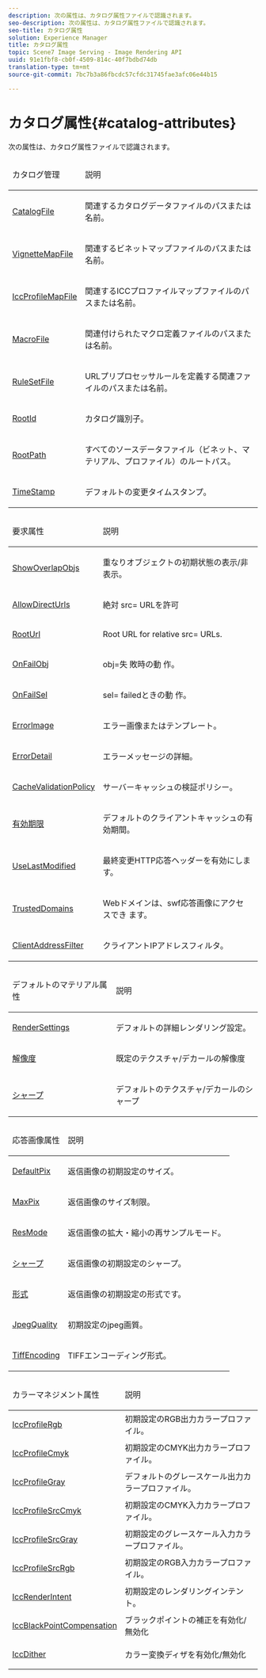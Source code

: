 ```yaml
---
description: 次の属性は、カタログ属性ファイルで認識されます。
seo-description: 次の属性は、カタログ属性ファイルで認識されます。
seo-title: カタログ属性
solution: Experience Manager
title: カタログ属性
topic: Scene7 Image Serving - Image Rendering API
uuid: 91e1fbf8-cb0f-4509-814c-40f7bdbd74db
translation-type: tm+mt
source-git-commit: 7bc7b3a86fbcdc57cfdc31745fae3afc06e44b15

---
```



# カタログ属性{#catalog-attributes}

次の属性は、カタログ属性ファイルで認識されます。

<table id="simpletable_B838784803D34B0293D7F7C6131045D3"> 
 <thead class="sthead"> 
  <td class="stentry"> <p>カタログ管理 </p></td> 
  <td class="stentry"> <p>説明 </p></td> 
 </thead> 
 <tr class="strow"> 
  <td class="stentry"> <p><a href="../../../../../ir-api/material-cat/image-rendering-api-ref/c-ir-material-catalog/c-ir-attributes-reference/r-ir-catalogfile.md#reference-dcd6a48569a148dabaf75e85190a1ea2" type="reference" format="dita" scope="local"> CatalogFile</a> </p></td> 
  <td class="stentry"> <p>関連するカタログデータファイルのパスまたは名前。 </p></td> 
 </tr> 
 <tr class="strow"> 
  <td class="stentry"> <p><a href="../../../../../ir-api/material-cat/image-rendering-api-ref/c-ir-material-catalog/c-ir-attributes-reference/r-ir-vignettemapfile.md#reference-ad2c6d08008d415b9f47da17bd3447d2" type="reference" format="dita" scope="local"> VignetteMapFile</a> </p> </td> 
  <td class="stentry"> <p>関連するビネットマップファイルのパスまたは名前。 </p></td> 
 </tr> 
 <tr class="strow"> 
  <td class="stentry"> <p><a href="../../../../../ir-api/material-cat/image-rendering-api-ref/c-ir-material-catalog/c-ir-attributes-reference/r-ir-iccprofilemapfile.md#reference-6b48159c50c548e697ff7365672a972e" type="reference" format="dita" scope="local"> IccProfileMapFile</a> </p></td> 
  <td class="stentry"> <p>関連するICCプロファイルマップファイルのパスまたは名前。 </p></td> 
 </tr> 
 <tr class="strow"> 
  <td class="stentry"> <p><a href="../../../../../ir-api/material-cat/image-rendering-api-ref/c-ir-material-catalog/c-ir-attributes-reference/r-ir-macrofile.md#reference-20d550f7841b4541ab69550519cdbef3" type="reference" format="dita" scope="local"> MacroFile </a> </p> </td> 
  <td class="stentry"> <p>関連付けられたマクロ定義ファイルのパスまたは名前。 </p></td> 
 </tr> 
 <tr class="strow"> 
  <td class="stentry"> <p><a href="../../../../../ir-api/material-cat/image-rendering-api-ref/c-ir-material-catalog/c-ir-attributes-reference/r-ir-rulesetfile.md#reference-8c49cc8f4e9b4f6f8c402a360cd00c68" type="reference" format="dita" scope="local"> RuleSetFile </a> </p></td> 
  <td class="stentry"> <p>URLプリプロセッサルールを定義する関連ファイルのパスまたは名前。 </p></td> 
 </tr> 
 <tr class="strow"> 
  <td class="stentry"> <p><a href="../../../../../ir-api/material-cat/image-rendering-api-ref/c-ir-material-catalog/c-ir-attributes-reference/r-ir-rootid.md#reference-54b42b7125824be593378c1accb70d5a" type="reference" format="dita" scope="local"> RootId </a> </p></td> 
  <td class="stentry"> <p>カタログ識別子。 </p></td> 
 </tr> 
 <tr class="strow"> 
  <td class="stentry"> <p><a href="../../../../../ir-api/material-cat/image-rendering-api-ref/c-ir-material-catalog/c-ir-attributes-reference/r-ir-rootpath.md#reference-a4d7c96b62e14fcbad1740c702f160f3" type="reference" format="dita" scope="local"> RootPath </a> </p></td> 
  <td class="stentry"> <p>すべてのソースデータファイル（ビネット、マテリアル、プロファイル）のルートパス。 </p></td> 
 </tr> 
 <tr class="strow"> 
  <td class="stentry"> <p><a href="../../../../../ir-api/material-cat/image-rendering-api-ref/c-ir-material-catalog/c-ir-attributes-reference/r-ir-timestamp.md#reference-8373ad4ee03d4e4b9a8fc96cf42b3181" type="reference" format="dita" scope="local"> TimeStamp </a> </p></td> 
  <td class="stentry"> <p>デフォルトの変更タイムスタンプ。 </p></td> 
 </tr> 
</table>

<table id="simpletable_801279CD6FFB4D32A8EF1D92CE6E8F8F"> 
 <thead class="sthead"> 
  <td class="stentry"> <p>要求属性 </p></td> 
  <td class="stentry"> <p>説明 </p></td> 
 </thead> 
 <tr class="strow"> 
  <td class="stentry"> <p><a href="../../../../../ir-api/material-cat/image-rendering-api-ref/c-ir-material-catalog/c-ir-attributes-reference/r-ir-showoverlapobjs.md#reference-f96341e877fa475e8a246c6db1865bbf" type="reference" format="dita" scope="local"> ShowOverlapObjs </a> </p></td> 
  <td class="stentry"> <p>重なりオブジェクトの初期状態の表示/非表示。 </p></td> 
 </tr> 
 <tr class="strow"> 
  <td class="stentry"> <p><a href="../../../../../ir-api/material-cat/image-rendering-api-ref/c-ir-material-catalog/c-ir-attributes-reference/r-ir-allowdirecturls.md#reference-02000c0f3c494292bad8425d06268882" type="reference" format="dita" scope="local"> AllowDirectUrls</a> </p> </td> 
  <td class="stentry"> <p>絶対 <span class="codeph"> src=</span> URLを許可 </p></td> 
 </tr> 
 <tr class="strow"> 
  <td class="stentry"> <p><a href="../../../../../ir-api/material-cat/image-rendering-api-ref/c-ir-material-catalog/c-ir-attributes-reference/r-ir-rooturl.md#reference-b8d706a573814802bd6794223cc78402" type="reference" format="dita" scope="local"> RootUrl </a> </p></td> 
  <td class="stentry"> <p>Root URL for relative <span class="codeph"> src=</span> URLs. </p></td> 
 </tr> 
 <tr class="strow"> 
  <td class="stentry"> <p><a href="../../../../../ir-api/material-cat/image-rendering-api-ref/c-ir-material-catalog/c-ir-attributes-reference/r-ir-onfailobj.md#reference-4c6ba90418e84da5831f8573bbbf2c8d" type="reference" format="dita" scope="local"> OnFailObj </a> </p></td> 
  <td class="stentry"> <p>obj=失 <span class="codeph"> 敗時の動</span> 作。 </p></td> 
 </tr> 
 <tr class="strow"> 
  <td class="stentry"> <p><a href="../../../../../ir-api/material-cat/image-rendering-api-ref/c-ir-material-catalog/c-ir-attributes-reference/r-ir-onfailsel.md#reference-f95e4a4a3c02412b87a2b0acca8a5513" type="reference" format="dita" scope="local"> OnFailSel </a> </p></td> 
  <td class="stentry"> <p>sel= <span class="codeph"> failedときの動</span> 作。 </p></td> 
 </tr> 
 <tr class="strow"> 
  <td class="stentry"> <p><a href="../../../../../ir-api/material-cat/image-rendering-api-ref/c-ir-material-catalog/c-ir-attributes-reference/r-ir-errorimage.md#reference-b58bdaba96074c52802ca8dc54bfe2f0" type="reference" format="dita" scope="local"> ErrorImage </a> </p></td> 
  <td class="stentry"> <p>エラー画像またはテンプレート。 </p></td> 
 </tr> 
 <tr class="strow"> 
  <td class="stentry"> <p><a href="../../../../../ir-api/material-cat/image-rendering-api-ref/c-ir-material-catalog/c-ir-attributes-reference/r-ir-errordetail.md#reference-123b56eed6cf49cea6e0490672b7c53b" type="reference" format="dita" scope="local"> ErrorDetail </a> </p></td> 
  <td class="stentry"> <p>エラーメッセージの詳細。 </p></td> 
 </tr> 
 <tr class="strow"> 
  <td class="stentry"> <p><a href="../../../../../ir-api/material-cat/image-rendering-api-ref/c-ir-material-catalog/c-ir-attributes-reference/r-ir-cachevalidationpolicy.md#reference-2d71679733474d8aa116db6ceba87fa4" type="reference" format="dita" scope="local"> CacheValidationPolicy </a> </p></td> 
  <td class="stentry"> <p>サーバーキャッシュの検証ポリシー。 </p></td> 
 </tr> 
 <tr class="strow"> 
  <td class="stentry"> <p><a href="../../../../../ir-api/material-cat/image-rendering-api-ref/c-ir-material-catalog/c-ir-attributes-reference/r-ir-expiration.md#reference-0f68ad8199c64bd4bc8d27dd78b7d996" type="reference" format="dita" scope="local"> 有効期限 </a> </p></td> 
  <td class="stentry"> <p>デフォルトのクライアントキャッシュの有効期間。 </p></td> 
 </tr> 
 <tr class="strow"> 
  <td class="stentry"> <p><a href="../../../../../ir-api/material-cat/image-rendering-api-ref/c-ir-material-catalog/c-ir-attributes-reference/r-ir-uselastmodified.md#reference-d2ab628c9e004fedbd38324866dbca1d" type="reference" format="dita" scope="local"> UseLastModified </a> </p></td> 
  <td class="stentry"> <p>最終変更HTTP応答ヘッダーを有効にします。 </p></td> 
 </tr> 
 <tr class="strow"> 
  <td class="stentry"> <p><a href="../../../../../ir-api/material-cat/image-rendering-api-ref/c-ir-material-catalog/c-ir-attributes-reference/r-ir-trusteddomains.md#reference-f3570e0b6d8e444093b738d892c0818d" type="reference" format="dita" scope="local"> TrustedDomains </a> </p> </td> 
  <td class="stentry"> <p>Webドメインは、swf応答画像にアクセ <span class="filepath"> スでき</span> ます。 </p></td> 
 </tr> 
 <tr class="strow"> 
  <td class="stentry"> <p><a href="../../../../../ir-api/material-cat/image-rendering-api-ref/c-ir-material-catalog/c-ir-attributes-reference/r-ir-clientaddressfilter.md#reference-52a541cec0b0424faf263d1fb4946b5f" type="reference" format="dita" scope="local"> ClientAddressFilter </a> </p></td> 
  <td class="stentry"> <p>クライアントIPアドレスフィルタ。 </p></td> 
 </tr> 
</table>

<table id="simpletable_44FF24C05791420F9B5EDA481D49EF87"> 
 <thead class="sthead"> 
  <td class="stentry"> <p>デフォルトのマテリアル属性 </p></td> 
  <td class="stentry"> <p>説明 </p></td> 
 </thead> 
 <tr class="strow"> 
  <td class="stentry"> <p><a href="../../../../../ir-api/material-cat/image-rendering-api-ref/c-ir-material-catalog/c-ir-attributes-reference/r-ir-rendersettings.md#reference-f3ae5e18095d40b2a8edef957dd82fbd" type="reference" format="dita" scope="local"> RenderSettings </a> </p></td> 
  <td class="stentry"> <p>デフォルトの詳細レンダリング設定。 </p></td> 
 </tr> 
 <tr class="strow"> 
  <td class="stentry"> <p><a href="../../../../../ir-api/material-cat/image-rendering-api-ref/c-ir-material-catalog/c-ir-attributes-reference/r-ir-resolution.md#reference-09fe14e6bfbf4db6b7f4369fffecc806" type="reference" format="dita" scope="local"> 解像度 </a> </p></td> 
  <td class="stentry"> <p>既定のテクスチャ/デカールの解像度 </p></td> 
 </tr> 
 <tr class="strow"> 
  <td class="stentry"> <p><a href="../../../../../ir-api/material-cat/image-rendering-api-ref/c-ir-material-catalog/c-ir-attributes-reference/r-ir-cat-sharp.md#reference-c706450cf95347f98f86c696f9167297" type="reference" format="dita" scope="local"> シャープ </a> </p></td> 
  <td class="stentry"> <p>デフォルトのテクスチャ/デカールのシャープ </p></td> 
 </tr> 
</table>

<table id="simpletable_C26EE9BA4B1744CFA605C9AEDF238089"> 
 <thead class="sthead"> 
  <td class="stentry"> <p>応答画像属性 </p></td> 
  <td class="stentry"> <p>説明 </p></td> 
 </thead> 
 <tr class="strow"> 
  <td class="stentry"> <p><a href="../../../../../ir-api/material-cat/image-rendering-api-ref/c-ir-material-catalog/c-ir-attributes-reference/r-ir-defaultpix.md#reference-102c98f9b5d24d2aaaeb756653fb0e6f" type="reference" format="dita" scope="local"> DefaultPix </a> </p></td> 
  <td class="stentry"> <p>返信画像の初期設定のサイズ。 </p></td> 
 </tr> 
 <tr class="strow"> 
  <td class="stentry"> <p><a href="../../../../../ir-api/material-cat/image-rendering-api-ref/c-ir-material-catalog/c-ir-attributes-reference/r-ir-maxpix.md#reference-569f186bbc2840a6bd3cffa8ff3e7657" type="reference" format="dita" scope="local"> MaxPix </a> </p></td> 
  <td class="stentry"> <p>返信画像のサイズ制限。 </p></td> 
 </tr> 
 <tr class="strow"> 
  <td class="stentry"> <p><a href="../../../../../ir-api/material-cat/image-rendering-api-ref/c-ir-material-catalog/c-ir-attributes-reference/r-ir-cat-resmode.md#reference-fdca7eb6d5104fdeae9d6ac42251db82" type="reference" format="dita" scope="local"> ResMode </a> </p></td> 
  <td class="stentry"> <p>返信画像の拡大・縮小の再サンプルモード。 </p></td> 
 </tr> 
 <tr class="strow"> 
  <td class="stentry"> <p><a href="../../../../../ir-api/material-cat/image-rendering-api-ref/c-ir-material-catalog/c-ir-attributes-reference/r-ir-cat-sharpen.md#reference-18df922f3a3f403a97ccaaa15042e30a" type="reference" format="dita" scope="local"> シャープ </a> </p></td> 
  <td class="stentry"> <p>返信画像の初期設定のシャープ。 </p></td> 
 </tr> 
 <tr class="strow"> 
  <td class="stentry"> <p><a href="../../../../../ir-api/material-cat/image-rendering-api-ref/c-ir-material-catalog/c-ir-attributes-reference/r-ir-format.md#reference-da5207242f1c4f1c8fa4df6027121ff2" type="reference" format="dita" scope="local"> 形式 </a> </p></td> 
  <td class="stentry"> <p>返信画像の初期設定の形式です。 </p></td> 
 </tr> 
 <tr class="strow"> 
  <td class="stentry"> <p><a href="../../../../../ir-api/material-cat/image-rendering-api-ref/c-ir-material-catalog/c-ir-attributes-reference/r-ir-jpegquality.md#reference-d86fc5ad18bb436891efdbe1f98fea50" type="reference" format="dita" scope="local"> JpegQuality </a> </p></td> 
  <td class="stentry"> <p>初期設定のjpeg画質。 </p></td> 
 </tr> 
 <tr class="strow"> 
  <td class="stentry"> <p><a href="../../../../../ir-api/material-cat/image-rendering-api-ref/c-ir-material-catalog/c-ir-attributes-reference/r-ir-tiffencoding.md#reference-a3425191166042d59db766c468857d0e" type="reference" format="dita" scope="local"> TiffEncoding </a> </p></td> 
  <td class="stentry"> <p>TIFFエンコーディング形式。 </p></td> 
 </tr> 
</table>

<table id="simpletable_8B3B053395D340A6AEEFE7BD90059FC5"> 
 <thead class="sthead"> 
  <td class="stentry"> <p>カラーマネジメント属性 </p></td> 
  <td class="stentry"> <p>説明 </p></td> 
 </thead> 
 <tr class="strow"> 
  <td class="stentry"> <p><a href="../../../../../ir-api/material-cat/image-rendering-api-ref/c-ir-material-catalog/c-ir-attributes-reference/r-ir-iccprofilergb.md#reference-cdaad25b155646ffa382d722fd324b30" type="reference" format="dita" scope="local"> IccProfileRgb </a> </p></td> 
  <td class="stentry"> 初期設定のRGB出力カラープロファイル。</td> 
 </tr> 
 <tr class="strow"> 
  <td class="stentry"> <p><a href="../../../../../ir-api/material-cat/image-rendering-api-ref/c-ir-material-catalog/c-ir-attributes-reference/r-ir-iccprofilecmyk.md#reference-55aead2d924847ffbd1be4c46add7127" type="reference" format="dita" scope="local"> IccProfileCmyk </a> </p></td> 
  <td class="stentry"> 初期設定のCMYK出力カラープロファイル。</td> 
 </tr> 
 <tr class="strow"> 
  <td class="stentry"> <p><a href="../../../../../ir-api/material-cat/image-rendering-api-ref/c-ir-material-catalog/c-ir-attributes-reference/r-ir-iccprofilegray.md#reference-712f1d0dcca748df9aaf495681bb39e6" type="reference" format="dita" scope="local"> IccProfileGray </a> </p></td> 
  <td class="stentry"> デフォルトのグレースケール出力カラープロファイル。</td> 
 </tr> 
 <tr class="strow"> 
  <td class="stentry"> <p><a href="../../../../../ir-api/material-cat/image-rendering-api-ref/c-ir-material-catalog/c-ir-attributes-reference/r-ir-iccprofilesrccmyk.md#reference-0256cae955404ebc92d5d0d1fa095ea2" type="reference" format="dita" scope="local"> IccProfileSrcCmyk </a> </p></td> 
  <td class="stentry"> 初期設定のCMYK入力カラープロファイル。</td> 
 </tr> 
 <tr class="strow"> 
  <td class="stentry"> <p><a href="../../../../../ir-api/material-cat/image-rendering-api-ref/c-ir-material-catalog/c-ir-attributes-reference/r-ir-iccprofilesrcgray.md#reference-a2abcd4aa5864738bbea8f55706deaf2" type="reference" format="dita" scope="local"> IccProfileSrcGray </a> </p></td> 
  <td class="stentry"> 初期設定のグレースケール入力カラープロファイル。</td> 
 </tr> 
 <tr class="strow"> 
  <td class="stentry"> <p><a href="../../../../../ir-api/material-cat/image-rendering-api-ref/c-ir-material-catalog/c-ir-attributes-reference/r-ir-iccprofilesrcrgb.md#reference-2fb0f7cfc6e74813b82cd98ae165bd49" type="reference" format="dita" scope="local"> IccProfileSrcRgb </a> </p></td> 
  <td class="stentry"> 初期設定のRGB入力カラープロファイル。</td> 
 </tr> 
 <tr class="strow"> 
  <td class="stentry"> <p><a href="../../../../../ir-api/material-cat/image-rendering-api-ref/c-ir-material-catalog/c-ir-attributes-reference/r-ir-iccrenderintent.md#reference-3b80b7a4c25545a593c5076f318b5c40" type="reference" format="dita" scope="local"> IccRenderIntent </a> </p> </td> 
  <td class="stentry"> 初期設定のレンダリングインテント。</td> 
 </tr> 
 <tr class="strow"> 
  <td class="stentry"> <p><a href="../../../../../ir-api/material-cat/image-rendering-api-ref/c-ir-material-catalog/c-ir-attributes-reference/r-ir-iccblackpointcompensation.md#reference-d939b0cdf6564baaa88deb1059e3b7f0" type="reference" format="dita" scope="local"> IccBlackPointCompensation </a> </p> </td> 
  <td class="stentry"> ブラックポイントの補正を有効化/無効化</td> 
 </tr> 
 <tr class="strow"> 
  <td class="stentry"> <p><a href="../../../../../ir-api/material-cat/image-rendering-api-ref/c-ir-material-catalog/c-ir-attributes-reference/r-ir-iccdither.md#reference-019855df56fe4df9b7dde9e3acd11460" type="reference" format="dita" scope="local"> IccDither </a> </p></td> 
  <td class="stentry"> カラー変換ディザを有効化/無効化</td> 
 </tr> 
</table>

